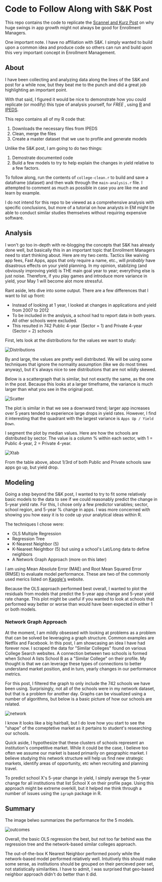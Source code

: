 Code to Follow Along with S&K Post
===================

This repo contains the code to replicate the [Scannel and Kurz Post](http://www.scannellkurz.com/blog/increasing_applicant_pool_monday_musings) on 
why huge swings in app growth might not always be good for Enrollment Managers.

One important note.  I have no affiliation with S&K.  I simply wanted to build upon a common idea and produce code so others can run and build upon this very important concept in Enrollment Management.

## About

I have been collecting and analyzing data along the lines of the S&K and post for a while now, but they beat me to the punch and did a great job highlighting an important point.

With that said, I figured it would be nice to demonstrate how you could replicate (or modify) this type of analysis yourself,
for *FREE* , using [R](http://cran.r-project.org/) and [IPEDS](http://nces.ed.gov/ipeds/datacenter/).  

This repo contains all of my R code that:

1. Downloads the necessary files from IPEDS
2. Clean, merge the files
3. Create a master dataset that we use to profile and generate models

Unlike the S&K post, I am going to do two things:

1. Demostrate documented code
2. Build a few models to try to help explain the changes in yield relative to a few factors.

To follow along, run the contents of  `college-clean.r` to build and save a dataframe (dataset) and then walk through the `main-analysis.r` file.  I attempted to comment as much as possible in case you are like me and learn by example.

I do not intend for this repo to be viewed as a comprehensive analysis with specific conclusions, but more of a tutorial
on how analysts in EM might be able to conduct similar studies themselves without requiring expensive software.

## Analysis

I won't go too in-depth with re-blogging the concepts that S&K has already done well, but basically this in an important topic that Enrollment Managers need to start thinking about.  Here are my two cents.  Tactics like waiving app fees, Fast Apps, apps that only require a name, etc., will *probably* have disastrous effects on your yield planning.  In my opinion, stabilzing (and obviously improving yield) is THE main goal year to year; everything else is just noise.  Therefore, if you play games and introduce more variance in yield, your May 1 will become alot more stressful.

Rant aside, lets dive into some output.  There are a few differences that I want to list up front:

- Instead of looking at 1 year, I looked at changes in applications and yield from 2007 to 2012
- To be included in the anslysis, a school had to report data in both years.  All other schools were excluded.
- This resulted in 742 Public 4-year  (Sector = 1) and Private 4-year (Sector = 2) schools

First, lets look at the distributions for the values we want to study:

![Distributions](https://raw.github.com/Btibert3/sk-delta-apps-yield/master/figure/distributions.png)

By and large, the values are pretty well distributed.  We will be using some techniques that ignore the normality assumption (like we do most times anyway), but it's always nice to see distributions that are not wildly skewed.

Below is a scattergraph that is similar, but not exactly the same, as the one in the post. Because this looks at a larger timeframe, the variance is much larger than what you see in the original post.

![Scatter](https://raw.github.com/Btibert3/sk-delta-apps-yield/master/figure/scatter.png)

The plot is similar in that we see a downward trend; larger app increases over 5 years tended to experience large drops in yield rates.  However, I find it interesting that the quadrant with the largest variance is `Apps Up / Yield Down`.

I segment the plot by median values.  Here are how the schools are distributed by sector.  The value is a column % within each sector, with 1 = Public 4-year, 2 = Private 4-year.

![Xtab](https://raw.github.com/Btibert3/sk-delta-apps-yield/master/figure/segments-sector-xtab.PNG)

From the table above, about 1/3rd of both Public and Private schools saw apps go up, but yield drop.


## Modeling

Going a step beyond the S&K post, I wanted to try to fit some relatively basic models to the data to see if we could reasonably predict the change in 5-year yield rate.  For this, I chose only a few predictor variables; sector, school region, and 5-year % change in apps. I was more concerned with showing you how easy it is to code up your analytical ideas within R.

The techniques I chose were:
- OLS Multiple Regression
- Regression Tree
- K-Nearest Neighbor (5) 
- K-Neareet Neightbor (5) but using a school's Lat/Long data to define neighbors
- A Network Graph Approach (more on this later)

I am using Mean Absolute Error (MAE) and Root Mean Squared Error (RMSE) to evaluate model performance.  These are two of the commonly used merics listed on [Kaggle's](https://www.kaggle.com/wiki/Metrics) website.

Because the OLS approach performed best overall, I wanted to plot the residuals from models that predict the 5-year app change and 5-year yield rate change.  This plot might be useful if you wanted to look at schools that performed way better or worse than would have been expected in either 1 or both models.

### Network Graph Approach

At the moment, I am mildly obsessed with looking at problems as a problem that can be solved be leveraging a graph structure.  Common examples are Netflix and Facebook.  In this post, I am showcasing an idea I have had forever now.  I scraped the data for "Similar Colleges" found on various College Search websites.  A connection between two schools is formed when School A lists School B as a "Similar College" on their profile.  My thought is that we can leverage these types of connections to better understand market position, and in turn, yearly changes in our performance metrics.

For this post, I filtered the graph to only include the 742 schools we have been using.  Surprisingly, not all of the schools were in my network dataset, but that is a problem for another day.  Graphs can be visualized using a number of algorithms, but below is a basic picture of how our schools are related.

![network](https://raw.github.com/Btibert3/sk-delta-apps-yield/master/figure/network.png)

I know it looks like a big hairball, but I do love how you start to see the "shape" of the comeptetive market as it pertains to student's researching our schools. 

Quick aside, I hypothesize that these clusters of schools represent an institution's competitive market.  While it could be the case, I believe too often we assume our market is based primarily on geographic market.  I believe studying this network structure will help us find new strategic markets, identify areas of opportunity, etc when recruiting and planning travel.

To predict school X's 5-year change in yield, I simply average the 5-year change for all institutions that list School X on their profile page.  Using this approach might be extreme overkill, but it helped me think through a number of issues using the `igraph` package in R.

## Summary

The image belwo summarizes the performance for the 5 models.

![outcomes](https://raw.github.com/Btibert3/sk-delta-apps-yield/master/figure/performance.png)

Overall, the basic OLS regression the best, but not too far behind was the regression tree and the network-based similar colleges approach.  

The out-of-the-box K Nearest Neighbor performed poorly while the network-based model performed relatively well.  Intuitively this should make some sense, as institutions should be grouped on their percieved peer set, not statistically similarities.  I have to admit, I was surprised that geo-based neighbor approach didn't do better than it did.


